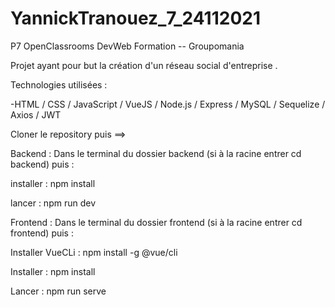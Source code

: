 # YannickTranouez_7_24112021
P7 OpenClassrooms DevWeb Formation -- Groupomania

Projet ayant pour but la création d'un réseau social d'entreprise .

Technologies utilisées : 

-HTML / CSS / JavaScript / VueJS / Node.js / Express / MySQL / Sequelize / Axios / JWT

Cloner le repository puis ==>


Backend : 
Dans le terminal du dossier backend (si à la racine entrer cd backend) puis :

installer : npm install

lancer : npm run dev


Frontend :
Dans le terminal du dossier frontend (si à la racine entrer cd frontend) puis :

Installer VueCLi : npm install -g @vue/cli

Installer : npm install

Lancer :  npm run serve







